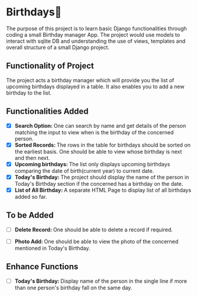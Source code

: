 # Birthdays:tada:
The purpose of this project is to learn basic Django functionalities through coding a small Birthday manager App. The project would use models to interact with sqlite DB and understanding the use of views, templates and overall structure of a small Django project. 

## Functionality of Project
The project acts a birthday manager which will provide you the list of upcoming birthdays displayed in a table. It also enables you to add a new birthday to the list. 

## Functionalities Added
- [x] <b>Search Option: </b>One can search by name and get details of the person matching the input to view when is the birthday of the concerned person.
- [x] <b>Sorted Records: </b>The rows in the table for birthdays should be sorted on the earliest basis. One should be able to view whose birthday is next and then next.
- [x] <b>Upcoming birthdays: </b>The list only displays upcoming birthdays comparing the date of birth(current year) to current date.
- [x] <b>Today's Birthday: </b>The project should display the name of the person in Today's Birthday section if the concerned has a birthday on the date.
- [x] <b>List of All Birthday: </b>A separate HTML Page to display list of all birthdays added so far. 

## To be Added
- [ ] <b>Delete Record: </b>One should be able to delete a record if required.
- [ ] <b>Photo Add: </b>One should be able to view the photo of the concerned mentioned in Today's Birthday.


## Enhance Functions
- [ ] <b>Today's Birthday: </b>Display name of the person in the single line if more than one person's birthday fall on the same day.
